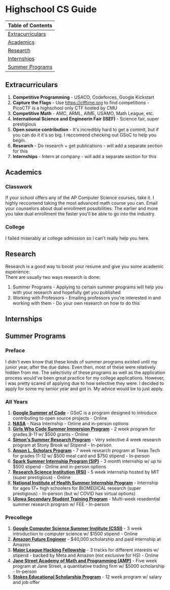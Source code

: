 # Highschool CS Guide
|**Table of Contents**|
|---------------------|
|[Extracurriculars](https://github.com/WeirdCuttlefish/highschool-cs-guide/blob/main/README.md#extracurriculars)|
|[Academics](https://github.com/WeirdCuttlefish/highschool-cs-guide/blob/main/README.md#academics)|
|[Research](https://github.com/WeirdCuttlefish/highschool-cs-guide/blob/main/README.md#research)|
|[Internships](https://github.com/WeirdCuttlefish/highschool-cs-guide/blob/main/README.md#internships)|
|[Summer Programs](https://github.com/WeirdCuttlefish/highschool-cs-guide/blob/main/README.md#summer-programs)|
## Extracurriculars
1. **Competitive Programming** - USACO, Codeforces, Google Kickstart
2. **Capture the Flags** - Use https://ctftime.org to find competitions - PicoCTF is a highschool only CTF hosted by CMU
3. **Competitive Math** - AMC, ARML, AIME, USAMO, Math League, etc. 
4. **International Science and Engineerin Fair (ISEF)** - Science fair, super prestigious
5. **Open source contribution** - It's incredibly hard to get a commit, but if you can do it it's so big. I reccomend checking out GSoC to help you begin. 
6. **Research** - Do research + get publications - will add a separate section for this
7. **Internships** - Intern at company - will add a separate section for this
## Academics
### Classwork
If your school offers any of the AP Computer Science courses, take it. I highly reccomend taking the most advanced math course you can. Email your counselors about dual enrollment possibilities. The earlier and more you take dual enrollment the faster you'll be able to go into the industry.
### College
I failed miserably at college admission so I can't really help you here. 
## Research
Research is a good way to boost your resume and give you some academic experience: <br>
There are usually two ways research is done: <br>
1. Summer Programs - Applying to certain summer programs will help you with your research and hopefully get you published
2. Working with Professors - Emailing professors you're interested in and working with them - Do your own research on how to do this
## Internships
## Summer Programs
### Preface
I didn't even know that these kinds of summer programs existed until my junior year, after the due dates. Even then, most of these were relatively hidden from me. The selectivity of these programs as well as the application process would've been great practice for my college applications. However, I was pretty scared of applying due to how selective they were. I decided to apply for some my senior year and got in. My advice would be to just apply.
### All Years
1. [**Google Summer of Code**](https://summerofcode.withgoogle.com/) - GSoC is a program designed to introduce contributing to open source projects - Online
2. [**NASA**](https://intern.nasa.gov/) - Nasa Internship - Online and in-person options
3. [**Girls Who Code Summer Immersion Program**](https://girlswhocode.com/programs/summer-immersion-program) - 2 week program for grades 9-11 w/ $500 grants - Online
4. [**Simon's Summer Research Program**](https://www.stonybrook.edu/simons/) - Very selective 4 week research program at Stony Brook w/ Stipend - In-person
5. [**Anson L. Scholars Program**](https://www.depts.ttu.edu/honors/academicsandenrichment/affiliatedandhighschool/clarks/) - 7 week research program at Texas Tech for grades 11-12 w/ $500 meal card and $750 stipend - In-person
6. [**Spark Summer Internship Program (SIP)**](https://www.sparksip.org/) - 3 month internship w/ up to $500 stipend - Online and in-person options
7. [**Research Science Institution (RSI)**](https://www.cee.org/programs/research-science-institute) - 5 week internship hosted by MIT (super prestigious) - Online
8. [**National Institute of Health Summer Internship Program**](https://www.training.nih.gov/programs/hs-sip) - Internship for ages 17+ high schoolers for BIOMEDICAL research (super prestigious) - In-person (but w/ COVID has virtual options)
9. [**UIowa Secondary Student Training Program**](https://catalog.registrar.uiowa.edu/university-college/secondary-student-training-program/) - Multi-week resedential summer research program w/ FEE - In-person
### Precollege
1. [**Google Computer Science Summer Institute (CSSI)**](https://buildyourfuture.withgoogle.com/programs/computer-science-summer-institute/) - 3 week introduction to computer science w/ $1500 stipend - Online<br>
2. [**Amazon Future Engineer**](https://www.amazonfutureengineer.com/) - $40,000 scholarship and paid internship at Amazon <br>
3. [**Major League Hacking Fellowship**](https://fellowship.mlh.io/) - 3 tracks for different interests w/ stipend - backed by Meta and Amazon (not exclusive for HS) - Online <br>
4. [**Jane Street Academy of Math and Programming (AMP)**](https://www.janestreet.com/join-jane-street/our-programs/) - Five week program at Jane Street, a quantitative trading firm w/ $5000 scholarship - In-person
5. [**Stokes Educational Scholarship Program**](https://www.intelligencecareers.gov/icstudents.html) - 12 week program w/ salary and job offer

